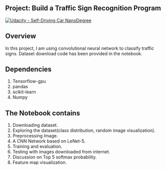 ## Project: Build a Traffic Sign Recognition Program
[![Udacity - Self-Driving Car NanoDegree](https://s3.amazonaws.com/udacity-sdc/github/shield-carnd.svg)](http://www.udacity.com/drive)

Overview
---
In this project, I am using convolutional neural network to classify traffic signs. Dataset download code has been provided in the notebook.

Dependencies
---
1. Tensorflow-gpu
2. pandas
3. scikit-learn
4. Numpy

The Notebook contains
---
1. Downloading dataset.
2. Exploring the dataset(class distribution, random image visualization).
3. Preprocessing Image.
4. A CNN Network based on LeNet-5.
5. Training and evaluation.
6. Testing with images downloaded from internet.
7. Discussion on Top 5 softmax probability.
8. Feature map visualization.



